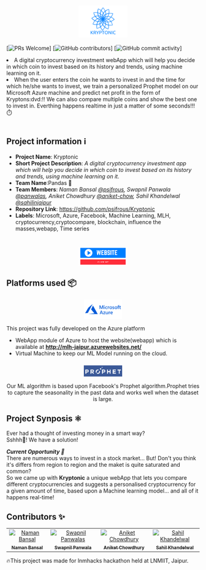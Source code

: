 <h1 align=center><a href = "http://mlh-jaipur.azurewebsites.net/">
 <img align=center width="25%" src="https://github.com/psifrous/Kryptonic/blob/master/images/KRYPTONIC.png" /></a>
</h1>

[![PRs Welcome](https://img.shields.io/badge/PRs-welcome-brightgreen.svg?style=flat-square)] 
[![GitHub contributors](https://img.shields.io/github/contributors/psifrous/Kryptonic)]
[![GitHub commit activity](https://img.shields.io/github/commit-activity/m/psifrous/Kryptonic)]

<p align="center">
 <li>
A digital cryptocurrency investment webApp which will help you decide in which coin to invest based on its history and trends, using machine learning on it.</li>
 <li> When the user enters the coin he wants to invest in and the time for which he/she wants to invest, we train a personalized Prophet model on our Microsoft Azure machine and predict net profit in the form of Kryptons:dvd:!! We can also compare multiple coins and show the best one to invest in. Everthing happens realtime in just a matter of some seconds!!!⏱️</li><br> </p>

## Project information ℹ️
- **Project Name**: Kryptonic
- **Short Project Description**: _A digital cryptocurrency investment app which will help you decide in which coin to invest based on its history and trends, using machine learning on it._
- **Team Name**:Pandas 🐼
- **Team Members**: _Naman Bansal [@psifrous](https://github.com/psifrous), Swapnil Panwala [@panwalas](https://github.com/panwalas), Aniket Chowdhury [@aniket-chow](https://github.com/aniket-chow), Sahil Khandelwal [@sahilinjaipur](https://github.com/sahilinjaipur)_
- **Repository Link**: https://github.com/psifrous/Kryptonic
- **Labels**: Microsoft, Azure, Facebook, Machine Learning, MLH, cryptocurrency,cryptocompare, blockchain, influence the masses,webapp, Time series
<h1 align=center><a href = "http://mlh-jaipur.azurewebsites.net/">
 <img align=center width="25%" src="https://github.com/psifrous/Kryptonic/blob/master/images/click.png" /></a>
</h1>

## Platforms used 📦
<h3 align=center>
 <img align=center width="20%" src="https://github.com/psifrous/Kryptonic/blob/master/images/azure.png" />
</h3>
This project was fully developed on the Azure platform


- WebApp module of Azure to host the website(webapp) which is available at **http://mlh-jaipur.azurewebsites.net/**
- Virtual Machine to keep our ML Model running on the cloud.

<h3 align=center>
 <img align=center width="20%" src="https://github.com/psifrous/Kryptonic/blob/master/images/prophet.png" />
</h3>
<p align=center> Our ML algorithm is based upon Facebook's Prophet algorithm.Prophet tries to capture the seasonality in the past data and works well when the dataset is large.</p>

## Project Synposis ⚛️

Ever had a thought of investing money in a smart way?<br>
Sshhh🤫! We have a solution!

***Current Opportunity 🚀***<br>
There are numerous ways to invest in a stock market... But! Don't you think it's differs from region to region and the maket is quite saturated and common?<br>
So we came up with **Kryptonic** a unique webApp that lets you compare different cryptocurrencies and suggests a personalised cryptocurrency for a given amount of time, based upon a Machine learning model... and all of it happens real-time!</n><br>

## Contributors ✨

<table>
  <tr>
    <td align="center"><a href="https://github.com/psifrous"><img src="https://avatars2.githubusercontent.com/u/36012704?s=460&v=4" width="100px;" alt="Naman Bansal"/><br /><sub><b>Naman Bansal</b></sub></a><br />
    <td align="center"><a href="https://github.com/panwalas"><img src="https://avatars2.githubusercontent.com/u/39371808?s=460&v=4" width="100px;" alt="Swapnil Panwalas"/><br /><sub><b>Swapnil Panwala</b></sub></a><br />
    <td align="center"><a href="https://github.com/aniket-chow"><img src="https://avatars3.githubusercontent.com/u/24915107?s=400&v=4" width="100px;" alt="Aniket Chowdhury"/><br /><sub><b>Aniket Chowdhury</b></sub></a><br />
    <td align="center"><a href="https://github.com/sahilinjaipur"><img src="https://avatars0.githubusercontent.com/u/44058530?s=460&v=4" width="100px;" alt="Sahil Khandelwal"/><br /><sub><b>Sahil Khandelwal</b></sub></a><br />
 </tr>
</table>

🔥This project was made for lnmhacks hackathon held at LNMIIT, Jaipur.
